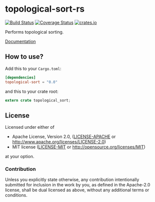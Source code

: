 # topological-sort-rs

[![Build Status](https://travis-ci.org/gifnksm/topological-sort-rs.svg)](https://travis-ci.org/gifnksm/topological-sort-rs)
[![Coverage Status](https://coveralls.io/repos/gifnksm/topological-sort-rs/badge.svg?branch=master&service=github)](https://coveralls.io/github/gifnksm/topological-sort-rs?branch=master)
[![crates.io](http://meritbadge.herokuapp.com/topological-sort)](https://crates.io/crates/topological-sort)

Performs topological sorting.

[Documentation](https://docs.rs/topological-sort/~0.0)

## How to use?

Add this to your `Cargo.toml`:

```toml
[dependencies]
topological-sort = "0.0"
```

and this to your crate root:

```rust
extern crate topological_sort;
```

## License

Licensed under either of

 * Apache License, Version 2.0, ([LICENSE-APACHE](LICENSE-APACHE) or http://www.apache.org/licenses/LICENSE-2.0)
 * MIT license ([LICENSE-MIT](LICENSE-MIT) or http://opensource.org/licenses/MIT)

at your option.

### Contribution

Unless you explicitly state otherwise, any contribution intentionally
submitted for inclusion in the work by you, as defined in the Apache-2.0
license, shall be dual licensed as above, without any additional terms or
conditions.

